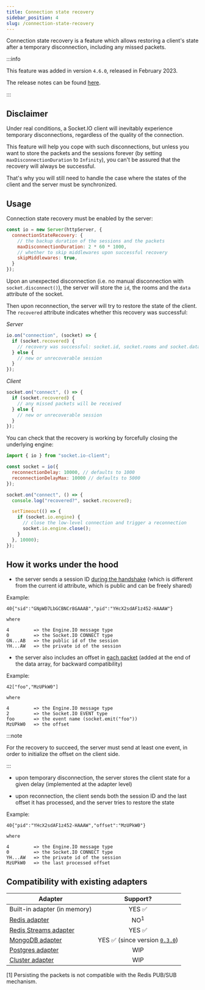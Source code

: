 ```yaml
---
title: Connection state recovery
sidebar_position: 4
slug: /connection-state-recovery
---
```


Connection state recovery is a feature which allows restoring a client's state after a temporary disconnection, including any missed packets.

:::info

This feature was added in version `4.6.0`, released in February 2023.

The release notes can be found [here](../../changelog/4.6.0.md).

:::

## Disclaimer

Under real conditions, a Socket.IO client will inevitably experience temporary disconnections, regardless of the quality of the connection.

This feature will help you cope with such disconnections, but unless you want to store the packets and the sessions forever (by setting `maxDisconnectionDuration` to `Infinity`), you can't be assured that the recovery will always be successful.

That's why you will still need to handle the case where the states of the client and the server must be synchronized.

## Usage

Connection state recovery must be enabled by the server:

```js
const io = new Server(httpServer, {
  connectionStateRecovery: {
    // the backup duration of the sessions and the packets
    maxDisconnectionDuration: 2 * 60 * 1000,
    // whether to skip middlewares upon successful recovery
    skipMiddlewares: true,
  }
});
```

Upon an unexpected disconnection (i.e. no manual disconnection with `socket.disconnect()`), the server will store the `id`, the rooms and the `data` attribute of the socket.

Then upon reconnection, the server will try to restore the state of the client. The `recovered` attribute indicates whether this recovery was successful:

*Server*

```js
io.on("connection", (socket) => {
  if (socket.recovered) {
    // recovery was successful: socket.id, socket.rooms and socket.data were restored
  } else {
    // new or unrecoverable session
  }
});
```

*Client*

```js
socket.on("connect", () => {
  if (socket.recovered) {
    // any missed packets will be received
  } else {
    // new or unrecoverable session
  }
});
```

You can check that the recovery is working by forcefully closing the underlying engine:

```js
import { io } from "socket.io-client";

const socket = io({
  reconnectionDelay: 10000, // defaults to 1000
  reconnectionDelayMax: 10000 // defaults to 5000
});

socket.on("connect", () => {
  console.log("recovered?", socket.recovered);

  setTimeout(() => {
    if (socket.io.engine) {
      // close the low-level connection and trigger a reconnection
      socket.io.engine.close();
    }
  }, 10000);
});
```

## How it works under the hood

- the server sends a session ID [during the handshake](../08-Miscellaneous/sio-protocol.md#connection-to-a-namespace-1) (which is different from the current id attribute, which is public and can be freely shared)

Example:

```
40{"sid":"GNpWD7LbGCBNCr8GAAAB","pid":"YHcX2sdAF1z452-HAAAW"}

where

4         => the Engine.IO message type
0         => the Socket.IO CONNECT type
GN...AB   => the public id of the session
YH...AW   => the private id of the session
```

- the server also includes an offset in [each packet](../08-Miscellaneous/sio-protocol.md#sending-and-receiving-data-1) (added at the end of the data array, for backward compatibility)

Example:

```
42["foo","MzUPkW0"]

where

4         => the Engine.IO message type
2         => the Socket.IO EVENT type
foo       => the event name (socket.emit("foo"))
MzUPkW0   => the offset
```

:::note

For the recovery to succeed, the server must send at least one event, in order to initialize the offset on the client side.

:::

- upon temporary disconnection, the server stores the client state for a given delay (implemented at the adapter level)

- upon reconnection, the client sends both the session ID and the last offset it has processed, and the server tries to restore the state

Example:

```
40{"pid":"YHcX2sdAF1z452-HAAAW","offset":"MzUPkW0"}

where

4         => the Engine.IO message type
0         => the Socket.IO CONNECT type
YH...AW   => the private id of the session
MzUPkW0   => the last processed offset
```

## Compatibility with existing adapters

| Adapter                                                          |                                                         Support?                                                         |
|------------------------------------------------------------------|:------------------------------------------------------------------------------------------------------------------------:|
| Built-in adapter (in memory)                                     |                                                  YES :white_check_mark:                                                  |
| [Redis adapter](../05-Adapters/adapter-redis.md)                 |                                                      NO<sup>1</sup>                                                      |
| [Redis Streams adapter](../05-Adapters/adapter-redis-streams.md) |                                                  YES :white_check_mark:                                                  |
| [MongoDB adapter](../05-Adapters/adapter-mongo.md)               | YES :white_check_mark: (since version [`0.3.0`](https://github.com/socketio/socket.io-mongo-adapter/releases/tag/0.3.0)) |
| [Postgres adapter](../05-Adapters/adapter-postgres.md)           |                                                           WIP                                                            |
| [Cluster adapter](../05-Adapters/adapter-cluster.md)             |                                                           WIP                                                            |

[1] Persisting the packets is not compatible with the Redis PUB/SUB mechanism.
